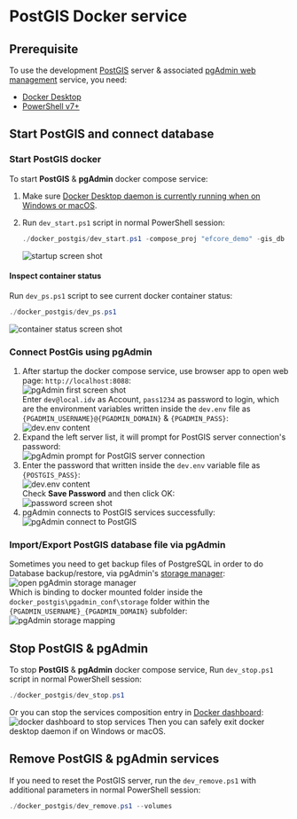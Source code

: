 ﻿# PostGIS Docker service

## Prerequisite

To use the development [PostGIS](https://postgis.net/) server & associated [pgAdmin web management](https://www.pgadmin.org/) service, you need:

- [Docker Desktop](https://www.docker.com/products/docker-desktop)
- [PowerShell v7+](https://github.com/PowerShell/PowerShell)

## Start PostGIS and connect database

### Start PostGIS docker 

To start **PostGIS** & **pgAdmin** docker compose service:

1. Make sure [Docker Desktop daemon is currently running when on Windows or macOS](https://docs.docker.com/docker-for-windows/install/#start-docker-desktop).

2. Run `dev_start.ps1` script in normal PowerShell session:
  
    ```powershell
    ./docker_postgis/dev_start.ps1 -compose_proj "efcore_demo" -gis_db "demo_db" -gis_port 5433 -admin_port 8089
    ```

    ![startup screen shot](./pics/run_PostGIS.png)

#### Inspect container status

Run `dev_ps.ps1` script to see current docker container status:  

```powershell
./docker_postgis/dev_ps.ps1
```

![container status screen shot](./pics/docker_ps.png)

### Connect PostGis using pgAdmin

1. After startup the docker compose service, use browser app to open web page: `http://localhost:8088`:  
    ![pgAdmin first screen shot](./pics/login_pgAdmin_portal_01.png)  
   Enter `dev@local.idv` as Account, `pass1234` as password to login, which are the environment variables written inside the `dev.env` file as `{PGADMIN_USERNAME}@{PGADMIN_DOMAIN}` & `{PGADMIN_PASS}`:  
   ![dev.env content](./pics/login_pgAdmin_portal_02.png)  
2. Expand the left server list, it will prompt for PostGIS server connection's password:  
    ![pgAdmin prompt for PostGIS server connection](./pics/connect_PostGIS_01.png)  
3. Enter the password that written inside the `dev.env` variable file as `{POSTGIS_PASS}`:  
    ![dev.env content](./pics/connect_PostGIS_02.png)  
   Check **Save Password** and then click OK:  
    ![password screen shot](./pics/connect_PostGIS_03.png)  
4. pgAdmin connects to PostGIS services successfully:  
    ![pgAdmin connect to PostGIS](./pics/connect_PostGIS_04.png)

### Import/Export PostGIS database file via pgAdmin

Sometimes you need to get backup files of PostgreSQL in order to do Database backup/restore, via pgAdmin's [storage manager](https://www.pgadmin.org/docs/pgadmin4/latest/storage_manager.html):  
![open pgAdmin storage manager](./pics/pgAdmin_storage_manager01.png)  
Which is binding to docker mounted folder inside the `docker_postgis\pgadmin_conf\storage` folder within the `{PGADMIN_USERNAME}_{PGADMIN_DOMAIN}` subfolder:  
![pgAdmin storage mapping](./pics/pgAdmin_storage_manager02.png)   

## Stop PostGIS & pgAdmin

To stop **PostGIS** & **pgAdmin** docker compose service, Run `dev_stop.ps1` script in normal PowerShell session:

```powershell
./docker_postgis/dev_stop.ps1
```

Or you can stop the services composition entry in [Docker dashboard](https://docs.docker.com/desktop/dashboard/):
![docker dashboard to stop services](./pics/stop_PostGIS.png)
Then you can safely exit docker desktop daemon if on Windows or macOS.

## Remove PostGIS & pgAdmin services

If you need to reset the PostGIS server, run the `dev_remove.ps1` with additional parameters in normal PowerShell session:

```powershell
./docker_postgis/dev_remove.ps1 --volumes
```
